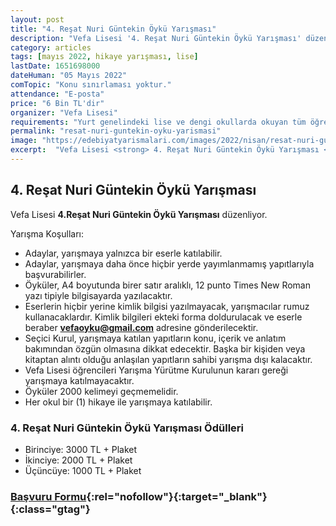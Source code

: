 ```yaml
---
layout: post
title: "4. Reşat Nuri Güntekin Öykü Yarışması"
description: "Vefa Lisesi '4. Reşat Nuri Güntekin Öykü Yarışması' düzenliyor."
category: articles
tags: [mayıs 2022, hikaye yarışması, lise]
lastDate: 1651698000
dateHuman: "05 Mayıs 2022"
comTopic: "Konu sınırlaması yoktur."
attendance: "E-posta"
price: "6 Bin TL'dir"
organizer: "Vefa Lisesi"
requirements: "Yurt genelindeki lise ve dengi okullarda okuyan tüm öğrenciler katılabilir."
permalink: "resat-nuri-guntekin-oyku-yarismasi"
image: "https://edebiyatyarismalari.com/images/2022/nisan/resat-nuri-guntekin-oyku-yarismasi.jpg"
excerpt:  "Vefa Lisesi <strong> 4. Reşat Nuri Güntekin Öykü Yarışması </strong> düzenliyor."
---
```


## 4. Reşat Nuri Güntekin Öykü Yarışması
Vefa Lisesi **4.Reşat Nuri Güntekin Öykü Yarışması** düzenliyor.

Yarışma Koşulları:
- Adaylar, yarışmaya yalnızca bir eserle katılabilir.
- Adaylar, yarışmaya daha önce hiçbir yerde yayımlanmamış yapıtlarıyla başvurabilirler.
- Öyküler, A4 boyutunda birer satır aralıklı, 12 punto Times New Roman yazı tipiyle bilgisayarda yazılacaktır.
- Eserlerin hiçbir yerine kimlik bilgisi yazılmayacak, yarışmacılar rumuz kullanacaklardır. Kimlik bilgileri ekteki forma doldurulacak ve eserle beraber **vefaoyku@gmail.com** adresine gönderilecektir.
- Seçici Kurul, yarışmaya katılan yapıtların konu, içerik ve anlatım bakımından özgün olmasına dikkat edecektir. Başka bir kişiden veya kitaptan alıntı olduğu anlaşılan yapıtların sahibi yarışma dışı kalacaktır.
- Vefa Lisesi öğrencileri Yarışma Yürütme Kurulunun kararı gereği yarışmaya katılmayacaktır.
- Öyküler 2000 kelimeyi geçmemelidir.
- Her okul bir (1) hikaye ile yarışmaya katılabilir.


### 4. Reşat Nuri Güntekin Öykü Yarışması Ödülleri
- Birinciye: 3000 TL + Plaket
- İkinciye: 2000 TL + Plaket
- Üçüncüye: 1000 TL + Plaket

### [Başvuru Formu](https://vefalisesi.meb.k12.tr/icerikler/4resat-nuri-guntekin-oyku-yarismasi_12720698.html/?ref=edebiyatyarismalari.com){:rel="nofollow"}{:target="_blank"}{:class="gtag"}
